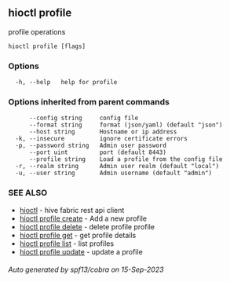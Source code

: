 ## hioctl profile

profile operations

```
hioctl profile [flags]
```

### Options

```
  -h, --help   help for profile
```

### Options inherited from parent commands

```
      --config string     config file
      --format string     format (json/yaml) (default "json")
      --host string       Hostname or ip address
  -k, --insecure          ignore certificate errors
  -p, --password string   Admin user password
      --port uint         port (default 8443)
      --profile string    Load a profile from the config file
  -r, --realm string      Admin user realm (default "local")
  -u, --user string       Admin username (default "admin")
```

### SEE ALSO

* [hioctl](hioctl.md)	 - hive fabric rest api client
* [hioctl profile create](hioctl_profile_create.md)	 - Add a new profile
* [hioctl profile delete](hioctl_profile_delete.md)	 - delete profile profile
* [hioctl profile get](hioctl_profile_get.md)	 - get profile details
* [hioctl profile list](hioctl_profile_list.md)	 - list profiles
* [hioctl profile update](hioctl_profile_update.md)	 - update a profile

###### Auto generated by spf13/cobra on 15-Sep-2023
